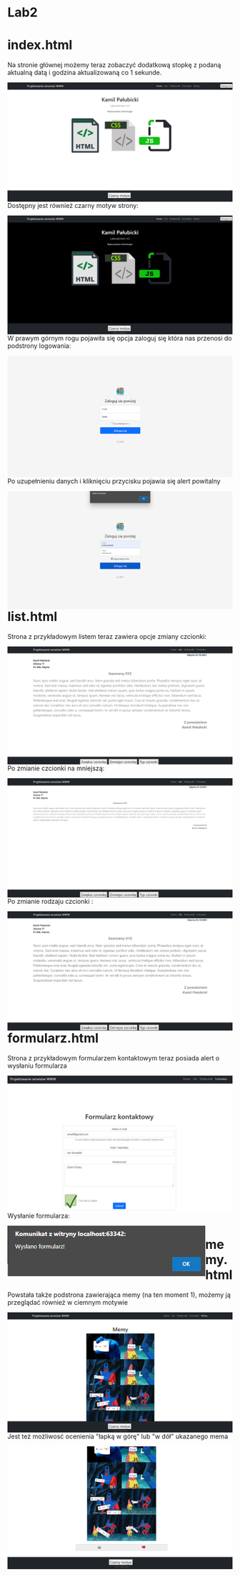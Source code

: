 # Lab2

# index.html

<p>Na stronie głównej możemy teraz zobaczyć dodatkową stopkę z podaną aktualną datą i godzina aktualizowaną co 1 sekunde.<br></p>

<img src="assets/index.png" alt="index"  style="float: left;" />

<p>Dostępny jest również czarny motyw strony:<br></p>

<img src="assets/index2.png" alt="index"  style="float: left;" />

<p>W prawym górnym rogu pojawiła się opcja zaloguj się która nas przenosi do podstrony logowania:<br></p>

<img src="assets/index3.png" alt="index"  style="float: left;" />

<p>Po uzupełnieniu danych i kliknięciu przycisku pojawia się alert powitalny<br></p>

<img src="assets/index4.png" alt="index"  style="float: left;" />

# list.html

<p>Strona z przykładowym listem teraz zawiera opcje zmiany czcionki:<br></p>

<img src="assets/list.png" alt="list"  style="float: left;" />

<p>Po zmianie czcionki na mniejszą:</p>

<img src="assets/list2.png" alt="list"  style="float: left;" />

<p><br>Po zmianie rodzaju czcionki :<br></p>

<img src="assets/list3.png" alt="list"  style="float: left;" />


# formularz.html

<p>Strona z przykładowym formularzem kontaktowym teraz posiada alert o wysłaniu formularza<br></p>

<img src="assets/form.png" alt="formularz"  style="float: left;" />

<p><br>Wysłanie formularza:<br></p>

<img src="assets/form2.png" alt="formularz"  style="float: left;" />

# memy.html

<p>Powstała także podstrona zawierająca memy (na ten moment 1), możemy ją przeglądać również w ciemnym motywie<br></p>

<img src="assets/memy.png" alt="memy"  style="float: left;" />

<p><br>Jest też możliwosć ocenienia "łapką w górę" lub "w dół" ukazanego mema<br></p>

<img src="assets/memy2.png" alt="memy"  style="float: left;" />
